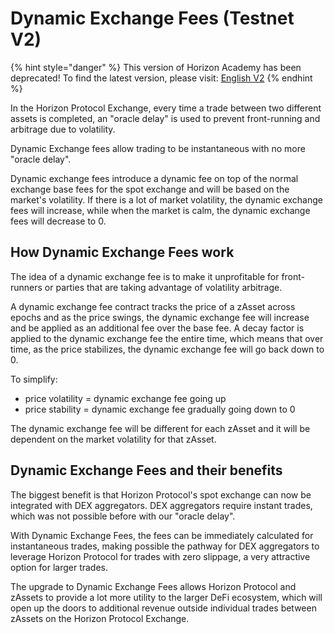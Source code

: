 # Dynamic Exchange Fees (Testnet V2)

{% hint style="danger" %}
This version of Horizon Academy has been deprecated! To find the latest version, please visit: [English V2](https://academy.horizonprotocol.com/)
{% endhint %}

In the Horizon Protocol Exchange, every time a trade between two different assets is completed, an "oracle delay" is used to prevent front-running and arbitrage due to volatility.

Dynamic Exchange fees allow trading to be instantaneous with no more "oracle delay".

Dynamic exchange fees introduce a dynamic fee on top of the normal exchange base fees for the spot exchange and will be based on the market's volatility. If there is a lot of market volatility, the dynamic exchange fees will increase, while when the market is calm, the dynamic exchange fees will decrease to 0.

## How Dynamic Exchange Fees work

The idea of a dynamic exchange fee is to make it unprofitable for front-runners or parties that are taking advantage of volatility arbitrage.

A dynamic exchange fee contract tracks the price of a zAsset across epochs and as the price swings, the dynamic exchange fee will increase and be applied as an additional fee over the base fee. A decay factor is applied to the dynamic exchange fee the entire time, which means that over time, as the price stabilizes, the dynamic exchange fee will go back down to 0.

To simplify:

* price volatility = dynamic exchange fee going up
* price stability = dynamic exchange fee gradually going down to 0

The dynamic exchange fee will be different for each zAsset and it will be dependent on the market volatility for that zAsset.

## Dynamic Exchange Fees and their benefits

The biggest benefit is that Horizon Protocol's spot exchange can now be integrated with DEX aggregators. DEX aggregators require instant trades, which was not possible before with our "oracle delay".

With Dynamic Exchange Fees, the fees can be immediately calculated for instantaneous trades, making possible the pathway for DEX aggregators to leverage Horizon Protocol for trades with zero slippage, a very attractive option for larger trades.

The upgrade to Dynamic Exchange Fees allows Horizon Protocol and zAssets to provide a lot more utility to the larger DeFi ecosystem, which will open up the doors to additional revenue outside individual trades between zAssets on the Horizon Protocol Exchange.
